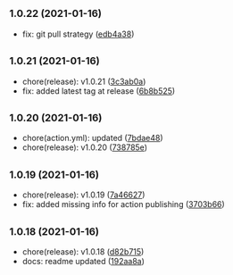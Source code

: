 ## <small>1.0.22 (2021-01-16)</small>

* fix: git pull strategy ([edb4a38](https://github.com/simonecorsi/mawesome/commit/edb4a38))



## <small>1.0.21 (2021-01-16)</small>

* chore(release): v1.0.21 ([3c3ab0a](https://github.com/simonecorsi/mawesome/commit/3c3ab0a))
* fix: added latest tag at release ([6b8b525](https://github.com/simonecorsi/mawesome/commit/6b8b525))



## <small>1.0.20 (2021-01-16)</small>

* chore(action.yml): updated ([7bdae48](https://github.com/simonecorsi/mawesome/commit/7bdae48))
* chore(release): v1.0.20 ([738785e](https://github.com/simonecorsi/mawesome/commit/738785e))



## <small>1.0.19 (2021-01-16)</small>

* chore(release): v1.0.19 ([7a46627](https://github.com/simonecorsi/mawesome/commit/7a46627))
* fix: added missing info for action publishing ([3703b66](https://github.com/simonecorsi/mawesome/commit/3703b66))



## <small>1.0.18 (2021-01-16)</small>

* chore(release): v1.0.18 ([d82b715](https://github.com/simonecorsi/mawesome/commit/d82b715))
* docs: readme updated ([192aa8a](https://github.com/simonecorsi/mawesome/commit/192aa8a))



